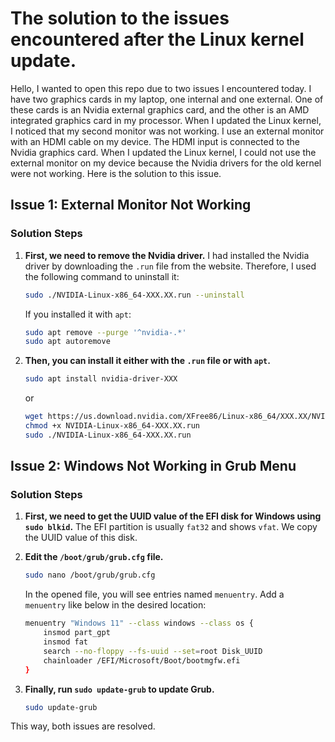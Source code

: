# The solution to the issues encountered after the Linux kernel update.

Hello, I wanted to open this repo due to two issues I encountered today. I have two graphics cards in my laptop, one internal and one external. One of these cards is an Nvidia external graphics card, and the other is an AMD integrated graphics card in my processor. When I updated the Linux kernel, I noticed that my second monitor was not working. I use an external monitor with an HDMI cable on my device. The HDMI input is connected to the Nvidia graphics card. When I updated the Linux kernel, I could not use the external monitor on my device because the Nvidia drivers for the old kernel were not working. Here is the solution to this issue.

## Issue 1: External Monitor Not Working

### Solution Steps

1. **First, we need to remove the Nvidia driver.** I had installed the Nvidia driver by downloading the `.run` file from the website. Therefore, I used the following command to uninstall it:
    ```bash
    sudo ./NVIDIA-Linux-x86_64-XXX.XX.run --uninstall
    ```
    If you installed it with `apt`:
    ```bash
    sudo apt remove --purge '^nvidia-.*'
    sudo apt autoremove
    ```

2. **Then, you can install it either with the `.run` file or with `apt`.**
    ```bash
    sudo apt install nvidia-driver-XXX
    ```
    or
    ```bash
    wget https://us.download.nvidia.com/XFree86/Linux-x86_64/XXX.XX/NVIDIA-Linux-x86_64-XXX.XX.run
    chmod +x NVIDIA-Linux-x86_64-XXX.XX.run
    sudo ./NVIDIA-Linux-x86_64-XXX.XX.run
    ```

## Issue 2: Windows Not Working in Grub Menu

### Solution Steps

1. **First, we need to get the UUID value of the EFI disk for Windows using `sudo blkid`.** The EFI partition is usually `fat32` and shows `vfat`. We copy the UUID value of this disk.

2. **Edit the `/boot/grub/grub.cfg` file.**
    ```bash
    sudo nano /boot/grub/grub.cfg
    ```
    In the opened file, you will see entries named `menuentry`. Add a `menuentry` like below in the desired location:
    ```bash
    menuentry "Windows 11" --class windows --class os {
        insmod part_gpt
        insmod fat
        search --no-floppy --fs-uuid --set=root Disk_UUID
        chainloader /EFI/Microsoft/Boot/bootmgfw.efi
    }
    ```

3. **Finally, run `sudo update-grub` to update Grub.**
    ```bash
    sudo update-grub
    ```

This way, both issues are resolved.
